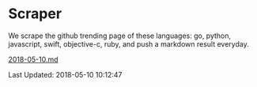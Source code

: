 # Scraper

We scrape the github trending page of these languages: go, python, javascript, swift, objective-c, ruby, and push a markdown result everyday.

[2018-05-10.md](https://github.com/henson/Scraper/blob/master/2018-05-10.md)

Last Updated: 2018-05-10 10:12:47
